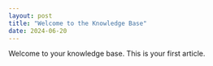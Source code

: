 ```yaml
---
layout: post
title: "Welcome to the Knowledge Base"
date: 2024-06-20
---
```


Welcome to your knowledge base. This is your first article.
